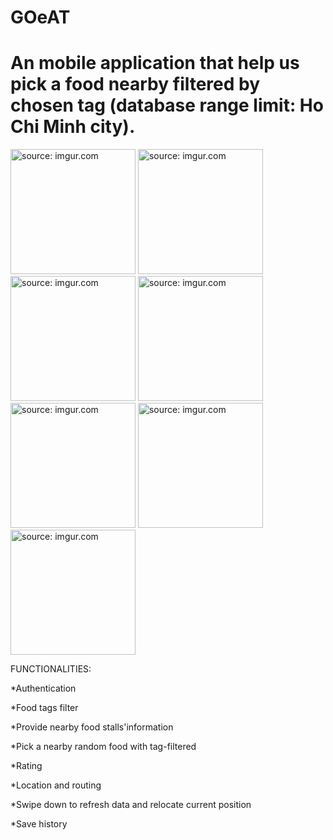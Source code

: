 # GOeAT
# An mobile application that help us pick a food nearby filtered by chosen tag (database range limit: Ho Chi Minh city).

<a href="https://imgur.com/8nLzzCG"><img src="https://i.imgur.com/8nLzzCG.png" title="source: imgur.com" width="200px"/></a>
<a href="https://imgur.com/yNu0hEz"><img src="https://i.imgur.com/yNu0hEz.png" title="source: imgur.com" width="200px"/></a>
<a href="https://imgur.com/PUf9zy3"><img src="https://i.imgur.com/PUf9zy3.png" title="source: imgur.com" width="200px" /></a>
<a href="https://imgur.com/ILXX2wD"><img src="https://i.imgur.com/ILXX2wD.png" title="source: imgur.com" width="200px"/></a>
<a href="https://imgur.com/ZqZq4WD"><img src="https://i.imgur.com/ZqZq4WD.png" title="source: imgur.com" width="200px"/></a>
<a href="https://imgur.com/K1FtI2a"><img src="https://i.imgur.com/K1FtI2a.png" title="source: imgur.com" width="200px"/></a>
<a href="https://imgur.com/d5nv5OL"><img src="https://i.imgur.com/d5nv5OL.png" title="source: imgur.com" width="200px"/></a>

FUNCTIONALITIES:

*Authentication

*Food tags filter

*Provide nearby food stalls'information

*Pick a nearby random food with tag-filtered

*Rating

*Location and routing

*Swipe down to refresh data and relocate current position

*Save history

